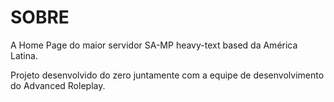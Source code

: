 # SOBRE
A Home Page do maior servidor SA-MP heavy-text based da América Latina.

Projeto desenvolvido do zero juntamente com a equipe de desenvolvimento do Advanced Roleplay.

